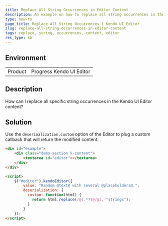 ```yaml
---
title: Replace All String Occurrences in Editor Content
description: An example on how to replace all string occurrences in the Kendo UI Editor content.
type: how-to
page_title: Replace All String Occurrences | Kendo UI Editor
slug: replace-all-string-occurrences-in-editor-content
tags: replace, string, occurrences, content, editor
res_type: kb
---
```


## Environment

<table>
 <tr>
  <td>Product</td>
  <td>Progress Kendo UI Editor</td>
 </tr>
</table>

## Description

How can I replace all specific string occurrences in the Kendo UI Editor content?

## Solution

Use the `deserioalization.custom` option of the Editor to plug a custom callback that will return the modified content.

```html
<div id="example">
    <div class="demo-section k-content">
        <textarea id="editor"></textarea>
    </div>
</div>

<script>
    $("#editor").kendoEditor({
      	value: "Random @text@ with several @placeholders@.",
        deserialization: {
          custom: function(html) {
            return html.replace(/@(.*?)@/gi, "strings");
          }
        }
    });
</script>

```
